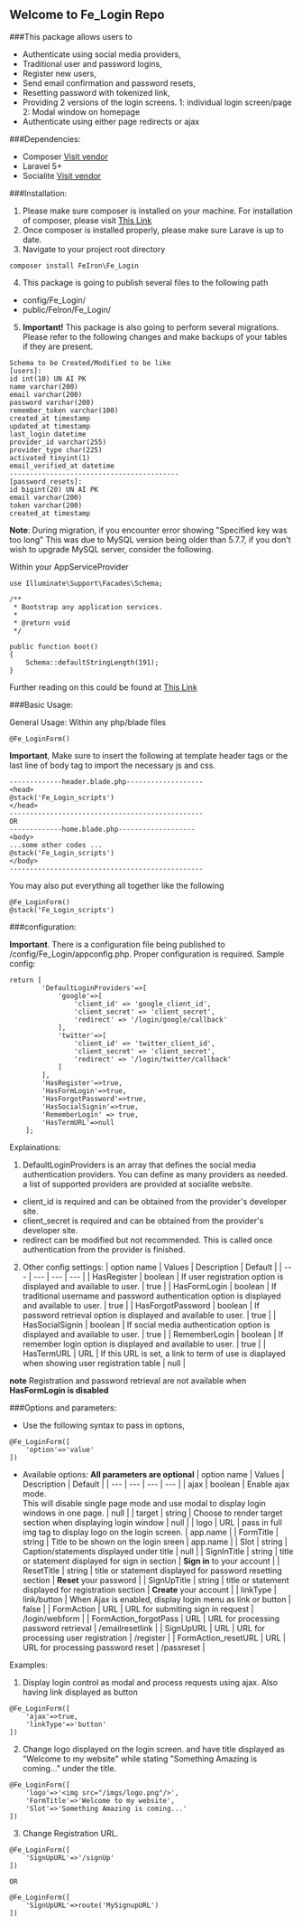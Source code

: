 ## Welcome to Fe_Login Repo

###This package allows users to 
- Authenticate using social media providers, 
- Traditional user and password logins,
- Register new users, 
- Send email confirmation and password resets,
- Resetting password with tokenized link,
- Providing 2 versions of the login screens. 1: individual login screen/page 2: Modal window on homepage
- Authenticate using either page redirects or ajax

###Dependencies:
- Composer [Visit vendor](https://getcomposer.org/)
- Laravel 5+
- Socialite [Visit vendor](https://github.com/laravel/socialite)

###Installation:

1. Please make sure composer is installed on your machine. For installation of composer, please visit [This Link](https://getcomposer.org/doc/00-intro.md)
2. Once composer is installed properly, please make sure Larave is up to date. 
3. Navigate to your project root directory
```
composer install FeIron\Fe_Login
```
4. This package is going to publish several files to the following path
- config/Fe_Login/
- public/FeIron/Fe_Login/
5. **Important!** This package is also going to perform several migrations. Please refer to the following changes and make backups of your tables if they are present. 
```
Schema to be Created/Modified to be like
[users]:
id int(10) UN AI PK 
name varchar(200) 
email varchar(200) 
password varchar(200) 
remember_token varchar(100) 
created_at timestamp 
updated_at timestamp 
last_login datetime 
provider_id varchar(255) 
provider_type char(225) 
activated tinyint(1) 
email_verified_at datetime
------------------------------------------
[password_resets]:
id bigint(20) UN AI PK 
email varchar(200) 
token varchar(200) 
created_at timestamp
```
**Note**: During migration, if you encounter error showing "Specified key was too long"
This was due to MySQL version being older than 5.7.7, if you don't wish to upgrade MySQL server, consider the following.

Within your AppServiceProvider 
```
use Illuminate\Support\Facades\Schema;

/**
 * Bootstrap any application services.
 *
 * @return void
 */

public function boot()
{
    Schema::defaultStringLength(191);
}
```
Further reading on this could be found at [This Link](https://laravel.com/docs/master/migrations#creating-indexes)

###Basic Usage:

General Usage:
Within any php/blade files
```
@Fe_LoginForm()
```
**Important**, Make sure to insert the following at template header tags or the last line of body tag to import the necessary js and css. 
```
-------------header.blade.php-------------------
<head>
@stack('Fe_Login_scripts')
</head>
------------------------------------------------
OR
-------------home.blade.php-------------------
<body>
...some other codes ...
@stack('Fe_Login_scripts')
</body>
------------------------------------------------
```

You may also put everything all together like the following
```
@Fe_LoginForm()
@stack('Fe_Login_scripts')
```

###configuration:

**Important**. There is a configuration file being published to /config/Fe_Login/appconfig.php. Proper configuration is required. 
Sample config:
```
return [
        'DefaultLoginProviders'=>[
            'google'=>[
                'client_id' => 'google_client_id',
                'client_secret' => 'client_secret',
                'redirect' => '/login/google/callback'
            ],
            'twitter'=>[
                'client_id' => 'twitter_client_id',
                'client_secret' => 'client_secret',
                'redirect' => '/login/twitter/callback'
            ]
        ],
        'HasRegister'=>true,
        'HasFormLogin'=>true,
        'HasForgotPassword'=>true,
        'HasSocialSignin'=>true,
        'RememberLogin' => true,    
        'HasTermURL'=>null
    ];
```
Explainations:
1. DefaultLoginProviders is an array that defines the social media authentication providers. You can define as many providers as needed. a list of supported providers are provided at socialite website. 
- client_id is required and can be obtained from the provider's developer site. 
- client_secret is required and can be obtained from the provider's developer site.
- redirect can be modified but not recommended. This is called once authentication from the provider is finished.
2. Other config settings:
| option name | Values | Description | Default |
| --- | --- | --- | --- |
| HasRegister | boolean | If user registration option is displayed and available to user. | true |
| HasFormLogin | boolean | If traditional username and password authentication option is displayed and available to user. | true |
| HasForgotPassword | boolean | If password retrieval option is displayed and available to user. | true |
| HasSocialSignin | boolean | If social media authentication option is displayed and available to user. | true |
| RememberLogin | boolean | If remember login option is displayed and available to user. | true |
| HasTermURL | URL | If this URL is set, a link to term of use is diaplayed when showing user registration table  | null |

**note**
Registration and password retrieval are not available when **HasFormLogin is disabled**

###Options and parameters:
- Use the following syntax to pass in options,
```
@Fe_LoginForm([
    'option'=>'value'
])
```
- Available options:
**All parameters are optional**
| option name | Values | Description | Default |
| --- | --- | --- | --- |
| ajax | boolean | Enable ajax mode.<br/>This will disable single page mode and use modal to display login windows in one page. | null |
| target | string | Choose to render target section when displaying login window | null |
| logo | URL | pass in full img tag to display logo on the login screen. | app.name |
| FormTitle | string | Title to be shown on the login sreen | app.name |
| Slot | string | Caption/statements displayed under title | null |
| SignInTitle | string | title or statement displayed for sign in section | <strong>Sign in</strong> to your account |
| ResetTitle | string | title or statement displayed for password resetting section | <strong>Reset</strong> your password |
| SignUpTitle | string | title or statement displayed for registration section | <strong>Create</strong> your account |
| linkType | link/button | When Ajax is enabled, display login menu as link or button | false |
| FormAction | URL | URL for submiting sign in request | /login/webform |
| FormAction_forgotPass | URL | URL for processing password retrieval | /emailresetlink |
| SignUpURL | URL | URL for processing user registration | /register |
| FormAction_resetURL | URL | URL for processing password reset | /passreset |

Examples:
1. Display login control as modal and process requests using ajax. Also having link displayed as button
```
@Fe_LoginForm([
    'ajax'=>true,
    'linkType'=>'button'
])
```
2. Change logo displayed on the login screen. and have title displayed as "Welcome to my website" while stating "Something Amazing is coming..." under the title.
```
@Fe_LoginForm([
    'logo'=>'<img src="/imgs/logo.png"/>',
    'FormTitle'=>'Welcome to my website',
    'Slot'=>'Something Amazing is coming...'
])
```
3. Change Registration URL.
```
@Fe_LoginForm([
    'SignUpURL'=>'/signUp'
])

OR

@Fe_LoginForm([
    'SignUpURL'=>route('MySignupURL')
])

```


